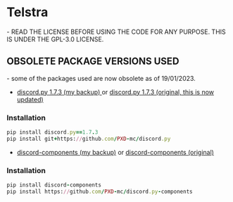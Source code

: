 <h1> Telstra </h1>
- READ THE LICENSE BEFORE USING THE CODE FOR ANY PURPOSE. THIS IS UNDER THE GPL-3.0 LICENSE.

<h2> OBSOLETE PACKAGE VERSIONS USED </h2>
- some of the packages used are now obsolete as of 19/01/2023.

- [discord.py 1.7.3 (my backup) ](https://github.com/PXD-mc/discord.py) or [discord.py 1.7.3 (original, this is now updated)](https://github.com/Rapptz/discord.py)

<h3> Installation </h3>

```ruby
pip install discord.py==1.7.3
pip install git+https://github.com/PXD-mc/discord.py
```

- [discord-components (my backup)](https://github.com/PXD-mc/discord.py-components) or [discord-components (original)](https://github.com/kiki7000/discord.py-components) 

<h3> Installation </h3>

```ruby
pip install discord-components
pip install https://github.com/PXD-mc/discord.py-components
```
